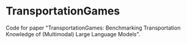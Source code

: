 # TransportationGames
Code for paper "TransportationGames: Benchmarking Transportation Knowledge of (Multimodal) Large Language Models".
